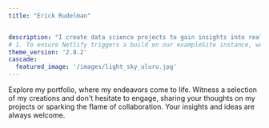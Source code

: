 ```yaml
---
title: "Erick Rudelman"


description: "I create data science projects to gain insights into real-world phenomena."
# 1. To ensure Netlify triggers a build on our exampleSite instance, we need to change a file in the exampleSite directory.
theme_version: '2.8.2'
cascade:
  featured_image: '/images/light_sky_uluru.jpg'
---
```

Explore my portfolio, where my endeavors come to life. Witness a selection of my creations and don't hesitate to engage, sharing your thoughts on my projects or sparking the flame of collaboration. Your insights and ideas are always welcome.
